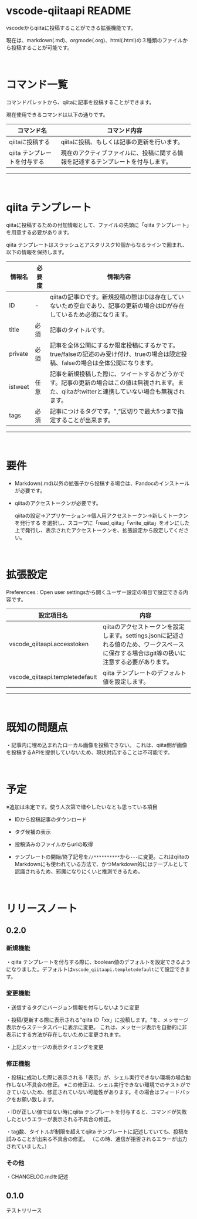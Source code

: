 # vscode-qiitaapi README

vscodeからqiitaに投稿することができる拡張機能です。

現在は、markdown(.md)、orgmode(.org)、html(.html)の３種類のファイルから投稿することが可能です。

<br>

# コマンド一覧

コマンドパレットから、qiitaに記事を投稿することができます。

現在使用できるコマンドは以下の通りです。

|コマンド名|コマンド内容|
|-|-|
| qiitaに投稿する | qiitaに投稿、もしくは記事の更新を行います。 |
| qiita テンプレートを付与する | 現在のアクティブファイルに、投稿に関する情報を記述するテンプレートを付与します。 |
---

<br>

# qiita テンプレート

qiitaに投稿するための付加情報として、ファイルの先頭に「qiita テンプレート」を用意する必要があります。

qiita テンプレートはスラッシュとアスタリスク10個からなるラインで囲まれ、以下の情報を保持します。

|情報名|必要度|情報内容|
|-|-|-|
|ID|-|qiitaの記事IDです。新規投稿の際はIDは存在していないため空白であり、記事の更新の場合はIDが存在しているため必須になります。
|title|必須|記事のタイトルです。|
|private|必須|記事を全体公開にするか限定投稿にするかです。true/falseの記述のみ受け付け、trueの場合は限定投稿、falseの場合は全体公開になります。
|istweet|任意|記事を新規投稿した際に、ツイートするかどうかです。記事の更新の場合はこの値は無視されます。また、qiitaがtwitterと連携していない場合も無視されます。|
|tags|必須|記事につけるタグです。","区切りで最大5つまで指定することが出来ます。|
---

<br>

# 要件

- Markdown(.md)以外の拡張子から投稿する場合は、Pandocのインストールが必要です。

- qiitaのアクセストークンが必要です。

    qiitaの設定→アプリケーション→個人用アクセストークン→新しくトークンを発行する
    を選択し、スコープに「read_qiita」「write_qiita」をオンにした上で発行し、表示されたアクセストークンを、拡張設定から設定してください。

<br>

# 拡張設定

Preferences : Open user settingsから開くユーザー設定の項目で設定できる内容です。

|設定項目名|内容|
|-|-|
|vscode_qiitaapi.accesstoken|qiitaのアクセストークンを設定します。settings.jsonに記述される値のため、ワークスペースに保存する場合はgit等の扱いに注意する必要があります。|
|vscode_qiitaapi.templetedefault|qiita テンプレートのデフォルト値を設定します。|
---

<br>

# 既知の問題点

・記事内に埋め込まれたローカル画像を投稿できない。
これは、qiita側が画像を投稿するAPIを提供していないため、現状対応することは不可能です。


<br>

# 予定

※追加は未定です。使う人次第で増やしたいなとも思っている項目

- IDから投稿記事のダウンロード

- タグ候補の表示

- 投稿済みのファイルからurlの取得

- テンプレートの開始/終了記号を`//**********`から`---`に変更。これはqiitaのMarkdownにも使われている方法で、かつMarkdown的にはテーブルとして認識されるため、邪魔になりにくいと推測できるため。

<br>

# リリースノート

## 0.2.0

### 新規機能

・qiita テンプレートを付与する際に、boolean値のデフォルトを設定できるようになりました。デフォルトは`vscode_qiitaapi.templetedefault`にて設定できます。

### 変更機能

・送信するタグにバージョン情報を付与しないように変更

・投稿/更新する際に表示される"qiita ID「xx」に投稿します。"を、メッセージ表示からステータスバーに表示に変更。
これは、メッセージ表示を自動的に非表示にする方法が存在しないために変更されます。

・上記メッセージの表示タイミングを変更

### 修正機能

・投稿に成功した際に表示される「表示」が、シェル実行できない環境の場合動作しない不具合の修正。
※この修正は、シェル実行できない環境でのテストができていないため、修正されていない可能性があります。その場合はフィードバックをお願い致します。

・IDが正しい値ではない時にqiita テンプレートを付与すると、コマンドが失敗したというエラーが表示される不具合の修正。

・tag数、タイトルが制限を超えてqiita テンプレートに記述していても、投稿を試みることが出来る不具合の修正。
（この時、通信が拒否されるエラーが出力されていました。）

### その他

・CHANGELOG.mdを記述

## 0.1.0

テストリリース

